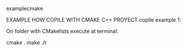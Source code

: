 examplecmake

EXAMPLE HOW COPILE WITH CMAKE C++ PROYECT
copile example 1:

On folder with CMakelists execute at terminal:

cmake .
make
./r



